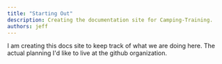 ```yaml
---
title: "Starting Out"
description: Creating the documentation site for Camping-Training.
authors: jeff
---
```


I am creating this docs site to keep track of what we are doing here. The actual planning I'd like to live at the github organization.
